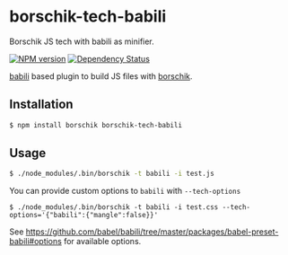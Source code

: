 # borschik-tech-babili

Borschik JS tech with babili as minifier.

[![NPM version](https://badge.fury.io/js/borschik-tech-babili.png)](http://badge.fury.io/js/borschik-tech-babili)
[![Dependency Status](https://david-dm.org/tadatuta/borschik-tech-babili.png)](https://david-dm.org/tadatuta/borschik-tech-babili)

[babili](https://github.com/babel/babili) based plugin to build JS files with [borschik](https://github.com/bem/borschik).

## Installation
```sh
$ npm install borschik borschik-tech-babili
```

## Usage
```sh
$ ./node_modules/.bin/borschik -t babili -i test.js
```
You can provide custom options to `babili` with `--tech-options`
```
$ ./node_modules/.bin/borschik -t babili -i test.css --tech-options='{"babili":{"mangle":false}}'
```

See https://github.com/babel/babili/tree/master/packages/babel-preset-babili#options for available options.
